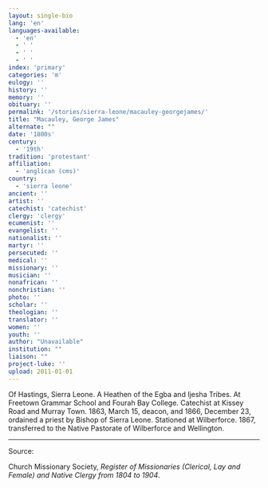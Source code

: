 ```yaml
---
layout: single-bio
lang: 'en'
languages-available:
  - 'en'
  - ' '
  - ' '
  - ' '
index: 'primary'
categories: 'm'
eulogy: ''
history: ''
memory: ''
obituary: ''
permalink: '/stories/sierra-leone/macauley-georgejames/'
title: "Macauley, George James"
alternate: ""
date: '1800s'
century:
  - '19th'
tradition: 'protestant'
affiliation:
  - 'anglican (cms)'
country:
  - 'sierra leone'
ancient: ''
artist: ''
catechist: 'catechist'
clergy: 'clergy'
ecumenist: ''
evangelist: ''
nationalist: ''
martyr: ''
persecuted: ''
medical: ''
missionary: ''
musician: ''
nonafrican: ''
nonchristian: ''
photo: ''
scholar: ''
theologian: ''
translator: ''
women: ''
youth: ''
author: "Unavailable"
institution: ""
liaison: ""
project-luke: ''
upload: 2011-01-01
---
```




Of Hastings, Sierra Leone.  A Heathen of the Egba and Ijesha Tribes.  At Freetown Grammar School and Fourah Bay College.  Catechist at Kissey Road and Murray Town.  1863, March 15, deacon, and 1866, December 23, ordained a priest by Bishop of Sierra Leone.  Stationed at Wilberforce.  1867, transferred to the Native Pastorate of Wilberforce and Wellington.

---

Source:

Church Missionary Society, *Register of Missionaries (Clerical, Lay and Female) and Native Clergy from 1804 to 1904*.
